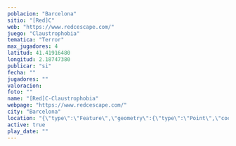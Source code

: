 ```yaml
---
poblacion: "Barcelona"
sitio: "[Red]C"
web: "https://www.redcescape.com/"
juego: "Claustrophobia"
tematica: "Terror"
max_jugadores: 4
latitud: 41.41916480
longitud: 2.18747380
publicar: "si"
fecha: ""
jugadores: ""
valoracion: 
foto: ""
name: "[Red]C-Claustrophobia"
webpage: "https://www.redcescape.com/"
city: "Barcelona"
location: "{\"type\":\"Feature\",\"geometry\":{\"type\":\"Point\",\"coordinates\":[\"41,41916480\",\"2,18747380\"]}}"
active: true
play_date: ""
---
```

